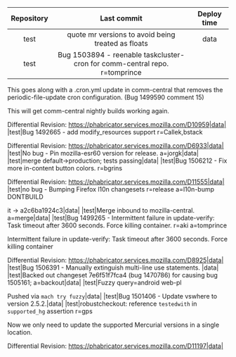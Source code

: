 |      Repository      |                   Last commit               |    Deploy time       | 
|:--------------------:|:-------------------------------------------:|:--------------------:| 
|test|quote mr versions to avoid being treated as floats|data|
|test|Bug 1503894 - reenable taskcluster-cron for comm-central repo. r=tomprince

This goes along with a .cron.yml update in comm-central that removes the
periodic-file-update cron configuration. (Bug 1499590 comment 15)

This will get comm-central nightly builds working again.

Differential Revision: https://phabricator.services.mozilla.com/D10959|data|
|test|Bug 1492665 - add modify_resources support r=Callek,bstack

Differential Revision: https://phabricator.services.mozilla.com/D6933|data|
|test|No bug - Pin mozilla-esr60 version for release. a=jorgk|data|
|test|merge default->production; tests passing|data|
|test|Bug 1506212 - Fix more in-content button colors. r=bgrins

Differential Revision: https://phabricator.services.mozilla.com/D11555|data|
|test|no bug - Bumping Firefox l10n changesets r=release a=l10n-bump DONTBUILD

it -> a2c6ba1924c3|data|
|test|Merge inbound to mozilla-central.  a=merge|data|
|test|Bug 1499265 - Intermittent failure in update-verify: Task timeout after 3600 seconds. Force killing container. r=aki a=tomprince

Intermittent failure in update-verify: Task timeout after 3600 seconds. Force killing container

Differential Revision: https://phabricator.services.mozilla.com/D8925|data|
|test|Bug 1506391 - Manually extinguish multi-line use statements.
|data|
|test|Backed out changeset 7e6f51f7fca4 (bug 1470786) for causing bug 1505161; a=backout|data|
|test|Fuzzy query=android web-pl

Pushed via `mach try fuzzy`|data|
|test|Bug 1501406 - Update vswhere to version 2.5.2.|data|
|test|robustcheckout: reference `testedwith` in `supported_hg` assertion r=gps

Now we only need to update the supported Mercurial versions in a
single location.

Differential Revision: https://phabricator.services.mozilla.com/D11197|data|
